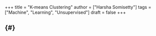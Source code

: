 +++
title = "K-means Clustering"
author = ["Harsha Somisetty"]
tags = ["Machine", "Learning", "Unsupervised"]
draft = false
+++

##  {#}